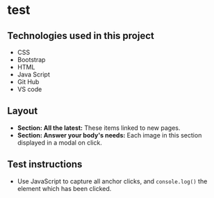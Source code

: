 # test

## Technologies used in this project
- CSS
- Bootstrap
- HTML
- Java Script
- Git Hub
- VS code

## Layout
* **Section: All the latest:** These items linked to new pages.
* **Section: Answer your body's needs:** Each image in this section displayed in a modal on click.

## Test instructions
* Use JavaScript to capture all anchor clicks, and `console.log()` the element which has been clicked.
